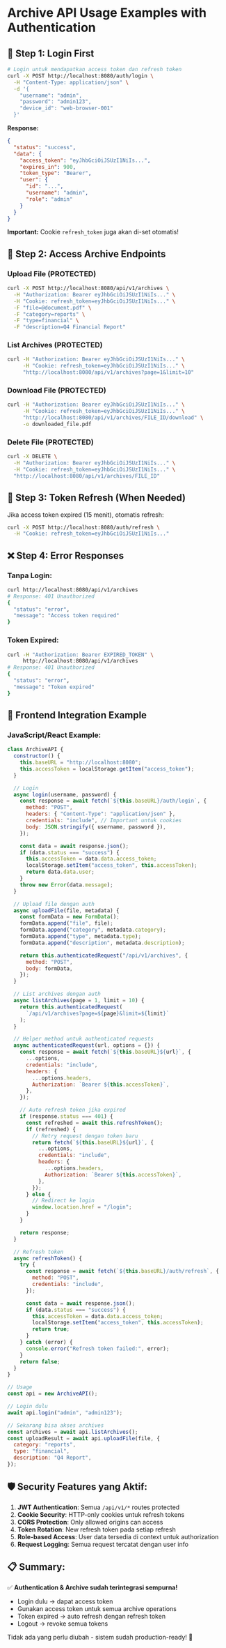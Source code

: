 # Archive API Usage Examples with Authentication

## 🔐 Step 1: Login First

```bash
# Login untuk mendapatkan access token dan refresh token
curl -X POST http://localhost:8080/auth/login \
  -H "Content-Type: application/json" \
  -d '{
    "username": "admin",
    "password": "admin123",
    "device_id": "web-browser-001"
  }'
```

**Response:**

```json
{
  "status": "success",
  "data": {
    "access_token": "eyJhbGciOiJSUzI1NiIs...",
    "expires_in": 900,
    "token_type": "Bearer",
    "user": {
      "id": "...",
      "username": "admin",
      "role": "admin"
    }
  }
}
```

**Important:** Cookie `refresh_token` juga akan di-set otomatis!

## 📁 Step 2: Access Archive Endpoints

### Upload File (PROTECTED)

```bash
curl -X POST http://localhost:8080/api/v1/archives \
  -H "Authorization: Bearer eyJhbGciOiJSUzI1NiIs..." \
  -H "Cookie: refresh_token=eyJhbGciOiJSUzI1NiIs..." \
  -F "file=@document.pdf" \
  -F "category=reports" \
  -F "type=financial" \
  -F "description=Q4 Financial Report"
```

### List Archives (PROTECTED)

```bash
curl -H "Authorization: Bearer eyJhbGciOiJSUzI1NiIs..." \
     -H "Cookie: refresh_token=eyJhbGciOiJSUzI1NiIs..." \
     "http://localhost:8080/api/v1/archives?page=1&limit=10"
```

### Download File (PROTECTED)

```bash
curl -H "Authorization: Bearer eyJhbGciOiJSUzI1NiIs..." \
     -H "Cookie: refresh_token=eyJhbGciOiJSUzI1NiIs..." \
     "http://localhost:8080/api/v1/archives/FILE_ID/download" \
     -o downloaded_file.pdf
```

### Delete File (PROTECTED)

```bash
curl -X DELETE \
  -H "Authorization: Bearer eyJhbGciOiJSUzI1NiIs..." \
  -H "Cookie: refresh_token=eyJhbGciOiJSUzI1NiIs..." \
  "http://localhost:8080/api/v1/archives/FILE_ID"
```

## 🔄 Step 3: Token Refresh (When Needed)

Jika access token expired (15 menit), otomatis refresh:

```bash
curl -X POST http://localhost:8080/auth/refresh \
  -H "Cookie: refresh_token=eyJhbGciOiJSUzI1NiIs..."
```

## ❌ Step 4: Error Responses

### Tanpa Login:

```bash
curl http://localhost:8080/api/v1/archives
# Response: 401 Unauthorized
{
  "status": "error",
  "message": "Access token required"
}
```

### Token Expired:

```bash
curl -H "Authorization: Bearer EXPIRED_TOKEN" \
     http://localhost:8080/api/v1/archives
# Response: 401 Unauthorized
{
  "status": "error",
  "message": "Token expired"
}
```

## 🔧 Frontend Integration Example

### JavaScript/React Example:

```javascript
class ArchiveAPI {
  constructor() {
    this.baseURL = "http://localhost:8080";
    this.accessToken = localStorage.getItem("access_token");
  }

  // Login
  async login(username, password) {
    const response = await fetch(`${this.baseURL}/auth/login`, {
      method: "POST",
      headers: { "Content-Type": "application/json" },
      credentials: "include", // Important untuk cookies
      body: JSON.stringify({ username, password }),
    });

    const data = await response.json();
    if (data.status === "success") {
      this.accessToken = data.data.access_token;
      localStorage.setItem("access_token", this.accessToken);
      return data.data.user;
    }
    throw new Error(data.message);
  }

  // Upload file dengan auth
  async uploadFile(file, metadata) {
    const formData = new FormData();
    formData.append("file", file);
    formData.append("category", metadata.category);
    formData.append("type", metadata.type);
    formData.append("description", metadata.description);

    return this.authenticatedRequest("/api/v1/archives", {
      method: "POST",
      body: formData,
    });
  }

  // List archives dengan auth
  async listArchives(page = 1, limit = 10) {
    return this.authenticatedRequest(
      `/api/v1/archives?page=${page}&limit=${limit}`
    );
  }

  // Helper method untuk authenticated requests
  async authenticatedRequest(url, options = {}) {
    const response = await fetch(`${this.baseURL}${url}`, {
      ...options,
      credentials: "include",
      headers: {
        ...options.headers,
        Authorization: `Bearer ${this.accessToken}`,
      },
    });

    // Auto refresh token jika expired
    if (response.status === 401) {
      const refreshed = await this.refreshToken();
      if (refreshed) {
        // Retry request dengan token baru
        return fetch(`${this.baseURL}${url}`, {
          ...options,
          credentials: "include",
          headers: {
            ...options.headers,
            Authorization: `Bearer ${this.accessToken}`,
          },
        });
      } else {
        // Redirect ke login
        window.location.href = "/login";
      }
    }

    return response;
  }

  // Refresh token
  async refreshToken() {
    try {
      const response = await fetch(`${this.baseURL}/auth/refresh`, {
        method: "POST",
        credentials: "include",
      });

      const data = await response.json();
      if (data.status === "success") {
        this.accessToken = data.data.access_token;
        localStorage.setItem("access_token", this.accessToken);
        return true;
      }
    } catch (error) {
      console.error("Refresh token failed:", error);
    }
    return false;
  }
}

// Usage
const api = new ArchiveAPI();

// Login dulu
await api.login("admin", "admin123");

// Sekarang bisa akses archives
const archives = await api.listArchives();
const uploadResult = await api.uploadFile(file, {
  category: "reports",
  type: "financial",
  description: "Q4 Report",
});
```

## 🛡️ Security Features yang Aktif:

1. **JWT Authentication**: Semua `/api/v1/*` routes protected
2. **Cookie Security**: HTTP-only cookies untuk refresh tokens
3. **CORS Protection**: Only allowed origins can access
4. **Token Rotation**: New refresh token pada setiap refresh
5. **Role-based Access**: User data tersedia di context untuk authorization
6. **Request Logging**: Semua request tercatat dengan user info

## 📋 Summary:

✅ **Authentication & Archive sudah terintegrasi sempurna!**

- Login dulu → dapat access token
- Gunakan access token untuk semua archive operations
- Token expired → auto refresh dengan refresh token
- Logout → revoke semua tokens

Tidak ada yang perlu diubah - sistem sudah production-ready! 🚀
